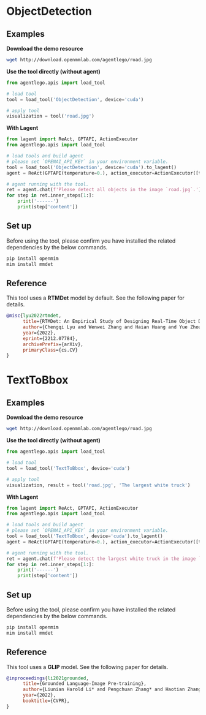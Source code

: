 # ObjectDetection

## Examples

**Download the demo resource**

```bash
wget http://download.openmmlab.com/agentlego/road.jpg
```

**Use the tool directly (without agent)**

```python
from agentlego.apis import load_tool

# load tool
tool = load_tool('ObjectDetection', device='cuda')

# apply tool
visualization = tool('road.jpg')
```

**With Lagent**

```python
from lagent import ReAct, GPTAPI, ActionExecutor
from agentlego.apis import load_tool

# load tools and build agent
# please set `OPENAI_API_KEY` in your environment variable.
tool = load_tool('ObjectDetection', device='cuda').to_lagent()
agent = ReAct(GPTAPI(temperature=0.), action_executor=ActionExecutor([tool]))

# agent running with the tool.
ret = agent.chat(f'Please detect all objects in the image `road.jpg`.')
for step in ret.inner_steps[1:]:
    print('------')
    print(step['content'])
```

## Set up

Before using the tool, please confirm you have installed the related dependencies by the below commands.

```bash
pip install openmim
mim install mmdet
```

## Reference

This tool uses a **RTMDet** model by default. See the following paper for details.

```bibtex
@misc{lyu2022rtmdet,
      title={RTMDet: An Empirical Study of Designing Real-Time Object Detectors},
      author={Chengqi Lyu and Wenwei Zhang and Haian Huang and Yue Zhou and Yudong Wang and Yanyi Liu and Shilong Zhang and Kai Chen},
      year={2022},
      eprint={2212.07784},
      archivePrefix={arXiv},
      primaryClass={cs.CV}
}
```

# TextToBbox

## Examples

**Download the demo resource**

```bash
wget http://download.openmmlab.com/agentlego/road.jpg
```

**Use the tool directly (without agent)**

```python
from agentlego.apis import load_tool

# load tool
tool = load_tool('TextToBbox', device='cuda')

# apply tool
visualization, result = tool('road.jpg', 'The largest white truck')
```

**With Lagent**

```python
from lagent import ReAct, GPTAPI, ActionExecutor
from agentlego.apis import load_tool

# load tools and build agent
# please set `OPENAI_API_KEY` in your environment variable.
tool = load_tool('TextToBbox', device='cuda').to_lagent()
agent = ReAct(GPTAPI(temperature=0.), action_executor=ActionExecutor([tool]))

# agent running with the tool.
ret = agent.chat(f'Please detect the largest white truck in the image `road.jpg`.')
for step in ret.inner_steps[1:]:
    print('------')
    print(step['content'])
```

## Set up

Before using the tool, please confirm you have installed the related dependencies by the below commands.

```bash
pip install openmim
mim install mmdet
```

## Reference

This tool uses a **GLIP** model. See the following paper for details.

```bibtex
@inproceedings{li2021grounded,
      title={Grounded Language-Image Pre-training},
      author={Liunian Harold Li* and Pengchuan Zhang* and Haotian Zhang* and Jianwei Yang and Chunyuan Li and Yiwu Zhong and Lijuan Wang and Lu Yuan and Lei Zhang and Jenq-Neng Hwang and Kai-Wei Chang and Jianfeng Gao},
      year={2022},
      booktitle={CVPR},
}
```
